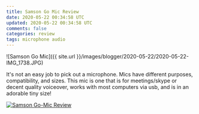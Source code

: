 ```yaml
---           
title: Samson Go Mic Review
date: 2020-05-22 00:34:58 UTC
updated: 2020-05-22 00:34:58 UTC
comments: false
categories: review
tags: microphone audio
---
```

![Samson Go Mic]({{ site.url }}/images/blogger/2020-05-22/2020-05-22-IMG_1738.JPG)

It's not an easy job to pick out a microphone. Mics have different purposes, compatibility, and sizes. This mic is one that is for meetings/skype or decent quality voiceover, works with most computers via usb, and is in an adorable tiny size!

[![Samson Go-Mic Review](https://img.youtube.com/vi/VcRZ-TMJ2Cs/0.jpg)](https://www.youtube.com/watch?v=VcRZ-TMJ2Cs "Samson Go-Mic Review")